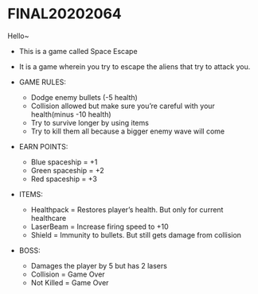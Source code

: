 # FINAL20202064

Hello~

- This is a game called Space Escape
- It is a game wherein you try to escape the aliens that try to attack you.

- GAME RULES:
    - Dodge enemy bullets (-5 health)
    - Collision allowed but make sure you’re careful with your health(minus -10 health)
    - Try to survive longer by using items
    - Try to kill them all because a bigger enemy wave will come

- EARN POINTS:
    - Blue spaceship = +1
    - Green spaceship = +2
    - Red spaceship = +3

- ITEMS:
	- Healthpack =  Restores player’s health. But only for current healthcare
	- LaserBeam = Increase firing speed to +10
	- Shield = Immunity to bullets. But still gets damage from collision

- BOSS:
	- Damages the player by 5 but has 2 lasers
	- Collision = Game Over
	- Not Killed = Game Over
